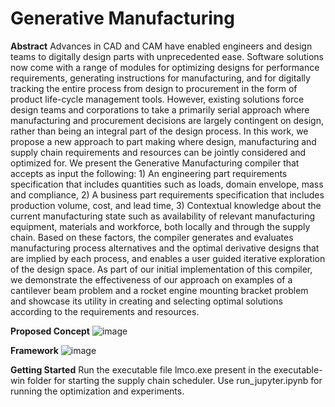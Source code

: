 # Generative Manufacturing

**Abstract**
Advances in CAD and CAM have enabled engineers and design teams to digitally design parts with unprecedented ease. Software solutions now come with a range of modules for optimizing designs for performance requirements, generating  instructions for manufacturing, and for digitally tracking the entire process from design to procurement in the form of product life-cycle management tools. However, existing solutions force design teams and corporations to take a primarily serial approach where manufacturing and procurement decisions are largely contingent on design, rather than being an integral part of the design process. In this work, we propose a new approach to part making where design, manufacturing and supply chain requirements and resources can be jointly considered and optimized for. We present the Generative Manufacturing compiler that accepts as input the following: 1) An engineering part requirements specification that includes quantities such as loads, domain envelope, mass and compliance, 2) A business part requirements specification that includes production volume, cost, and lead time, 3) Contextual knowledge about the current manufacturing state such as availability of relevant manufacturing equipment, materials and workforce, both locally and through the supply chain. Based on these factors, the compiler generates and evaluates manufacturing process alternatives and the optimal derivative designs that are implied by each process, and enables a user guided iterative exploration of the design space. As part of our initial implementation of this compiler, we demonstrate the effectiveness of our approach on examples of a cantilever beam problem and a rocket engine mounting bracket problem and showcase its utility in creating and selecting  optimal solutions according to the requirements and resources.

**Proposed Concept**
![image](https://github.com/user-attachments/assets/694cb757-5dba-4598-950b-2d18907f7afc)

**Framework**
![image](https://github.com/user-attachments/assets/79df1e9c-ae0d-43df-9dc8-e050c4100945)


**Getting Started**
Run the executable file lmco.exe present in the executable-win folder for starting the supply chain scheduler. Use run_jupyter.ipynb for running the optimization and experiments.

